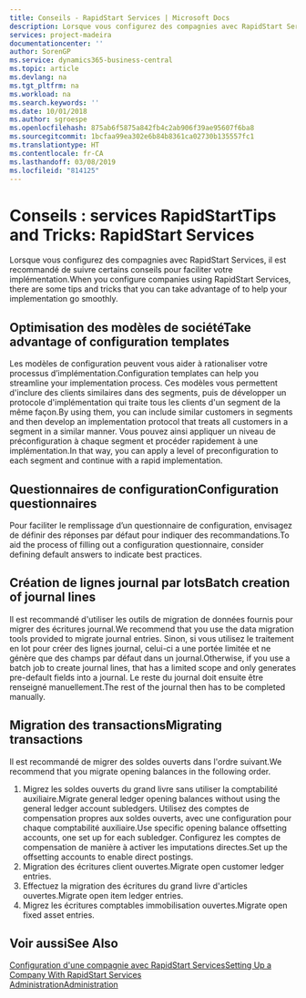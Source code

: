 ```yaml
---
title: Conseils - RapidStart Services | Microsoft Docs
description: Lorsque vous configurez des compagnies avec RapidStart Services, il est recommandé de suivre certains conseils pour faciliter votre implémentation.
services: project-madeira
documentationcenter: ''
author: SorenGP
ms.service: dynamics365-business-central
ms.topic: article
ms.devlang: na
ms.tgt_pltfrm: na
ms.workload: na
ms.search.keywords: ''
ms.date: 10/01/2018
ms.author: sgroespe
ms.openlocfilehash: 875ab6f5875a842fb4c2ab906f39ae95607f6ba8
ms.sourcegitcommit: 1bcfaa99ea302e6b84b8361ca02730b135557fc1
ms.translationtype: HT
ms.contentlocale: fr-CA
ms.lasthandoff: 03/08/2019
ms.locfileid: "814125"
---
```

# <a name="tips-and-tricks-rapidstart-services"></a><span data-ttu-id="edd27-103">Conseils : services RapidStart</span><span class="sxs-lookup"><span data-stu-id="edd27-103">Tips and Tricks: RapidStart Services</span></span>
<span data-ttu-id="edd27-104">Lorsque vous configurez des compagnies avec RapidStart Services, il est recommandé de suivre certains conseils pour faciliter votre implémentation.</span><span class="sxs-lookup"><span data-stu-id="edd27-104">When you configure companies using RapidStart Services, there are some tips and tricks that you can take advantage of to help your implementation go smoothly.</span></span>  

## <a name="take-advantage-of-configuration-templates"></a><span data-ttu-id="edd27-105">Optimisation des modèles de société</span><span class="sxs-lookup"><span data-stu-id="edd27-105">Take advantage of configuration templates</span></span>  
<span data-ttu-id="edd27-106">Les modèles de configuration peuvent vous aider à rationaliser votre processus d’implémentation.</span><span class="sxs-lookup"><span data-stu-id="edd27-106">Configuration templates can help you streamline your implementation process.</span></span> <span data-ttu-id="edd27-107">Ces modèles vous permettent d'inclure des clients similaires dans des segments, puis de développer un protocole d'implémentation qui traite tous les clients d'un segment de la même façon.</span><span class="sxs-lookup"><span data-stu-id="edd27-107">By using them, you can include similar customers in segments and then develop an implementation protocol that treats all customers in a segment in a similar manner.</span></span> <span data-ttu-id="edd27-108">Vous pouvez ainsi appliquer un niveau de préconfiguration à chaque segment et procéder rapidement à une implémentation.</span><span class="sxs-lookup"><span data-stu-id="edd27-108">In that way, you can apply a level of preconfiguration to each segment and continue with a rapid implementation.</span></span>  

## <a name="configuration-questionnaires"></a><span data-ttu-id="edd27-109">Questionnaires de configuration</span><span class="sxs-lookup"><span data-stu-id="edd27-109">Configuration questionnaires</span></span>  
<span data-ttu-id="edd27-110">Pour faciliter le remplissage d’un questionnaire de configuration, envisagez de définir des réponses par défaut pour indiquer des recommandations.</span><span class="sxs-lookup"><span data-stu-id="edd27-110">To aid the process of filling out a configuration questionnaire, consider defining default answers to indicate best practices.</span></span>  

## <a name="batch-creation-of-journal-lines"></a><span data-ttu-id="edd27-111">Création de lignes journal par lots</span><span class="sxs-lookup"><span data-stu-id="edd27-111">Batch creation of journal lines</span></span>  
<span data-ttu-id="edd27-112">Il est recommandé d'utiliser les outils de migration de données fournis pour migrer des écritures journal.</span><span class="sxs-lookup"><span data-stu-id="edd27-112">We recommend that you use the data migration tools provided to migrate journal entries.</span></span> <span data-ttu-id="edd27-113">Sinon, si vous utilisez le traitement en lot pour créer des lignes journal, celui-ci a une portée limitée et ne génère que des champs par défaut dans un journal.</span><span class="sxs-lookup"><span data-stu-id="edd27-113">Otherwise, if you use a batch job to create journal lines, that has a limited scope and only generates pre-default fields into a journal.</span></span> <span data-ttu-id="edd27-114">Le reste du journal doit ensuite être renseigné manuellement.</span><span class="sxs-lookup"><span data-stu-id="edd27-114">The rest of the journal then has to be completed manually.</span></span>  

## <a name="migrating-transactions"></a><span data-ttu-id="edd27-115">Migration des transactions</span><span class="sxs-lookup"><span data-stu-id="edd27-115">Migrating transactions</span></span>  
<span data-ttu-id="edd27-116">Il est recommandé de migrer des soldes ouverts dans l'ordre suivant.</span><span class="sxs-lookup"><span data-stu-id="edd27-116">We recommend that you migrate opening balances in the following order.</span></span>  

1.  <span data-ttu-id="edd27-117">Migrez les soldes ouverts du grand livre sans utiliser la comptabilité auxiliaire.</span><span class="sxs-lookup"><span data-stu-id="edd27-117">Migrate general ledger opening balances without using the general ledger account subledgers.</span></span> <span data-ttu-id="edd27-118">Utilisez des comptes de compensation propres aux soldes ouverts, avec une configuration pour chaque comptabilité auxiliaire.</span><span class="sxs-lookup"><span data-stu-id="edd27-118">Use specific opening balance offsetting accounts, one set up for each subledger.</span></span> <span data-ttu-id="edd27-119">Configurez les comptes de compensation de manière à activer les imputations directes.</span><span class="sxs-lookup"><span data-stu-id="edd27-119">Set up the offsetting accounts to enable direct postings.</span></span>  
2.  <span data-ttu-id="edd27-120">Migration des écritures client ouvertes.</span><span class="sxs-lookup"><span data-stu-id="edd27-120">Migrate open customer ledger entries.</span></span>  
3.  <span data-ttu-id="edd27-121">Effectuez la migration des écritures du grand livre d'articles ouvertes.</span><span class="sxs-lookup"><span data-stu-id="edd27-121">Migrate open item ledger entries.</span></span>  
4.  <span data-ttu-id="edd27-122">Migrez les écritures comptables immobilisation ouvertes.</span><span class="sxs-lookup"><span data-stu-id="edd27-122">Migrate open fixed asset entries.</span></span>  

## <a name="see-also"></a><span data-ttu-id="edd27-123">Voir aussi</span><span class="sxs-lookup"><span data-stu-id="edd27-123">See Also</span></span>  
[<span data-ttu-id="edd27-124">Configuration d'une compagnie avec RapidStart Services</span><span class="sxs-lookup"><span data-stu-id="edd27-124">Setting Up a Company With RapidStart Services</span></span>](admin-set-up-a-company-with-rapidstart.md)  
[<span data-ttu-id="edd27-125">Administration</span><span class="sxs-lookup"><span data-stu-id="edd27-125">Administration</span></span>](admin-setup-and-administration.md)
